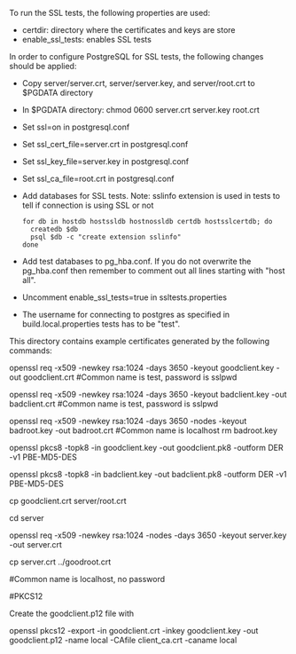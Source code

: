 To run the SSL tests, the following properties are used:

* certdir: directory where the certificates and keys are store
* enable_ssl_tests: enables SSL tests

In order to configure PostgreSQL for SSL tests, the following changes should be applied:

* Copy server/server.crt, server/server.key, and server/root.crt to $PGDATA directory
* In $PGDATA directory: chmod 0600 server.crt server.key root.crt
* Set ssl=on in postgresql.conf
* Set ssl_cert_file=server.crt in postgresql.conf
* Set ssl_key_file=server.key in postgresql.conf
* Set ssl_ca_file=root.crt in postgresql.conf
* Add databases for SSL tests. Note: sslinfo extension is used in tests to tell if connection is using SSL or not

      for db in hostdb hostssldb hostnossldb certdb hostsslcertdb; do
        createdb $db
        psql $db -c "create extension sslinfo"
      done
* Add test databases to pg_hba.conf. If you do not overwrite the pg_hba.conf then remember to comment out all lines
  starting with "host all".
* Uncomment enable_ssl_tests=true in ssltests.properties
* The username for connecting to postgres as specified in build.local.properties tests has to be "test".

This directory contains example certificates generated by the following
commands:

openssl req -x509 -newkey rsa:1024 -days 3650 -keyout goodclient.key -out goodclient.crt
#Common name is test, password is sslpwd

openssl req -x509 -newkey rsa:1024 -days 3650 -keyout badclient.key -out badclient.crt
#Common name is test, password is sslpwd

openssl req -x509 -newkey rsa:1024 -days 3650 -nodes -keyout badroot.key -out badroot.crt
#Common name is localhost
rm badroot.key

openssl pkcs8 -topk8 -in goodclient.key -out goodclient.pk8 -outform DER -v1 PBE-MD5-DES

openssl pkcs8 -topk8 -in badclient.key -out badclient.pk8 -outform DER -v1 PBE-MD5-DES

cp goodclient.crt server/root.crt

cd server

openssl req -x509 -newkey rsa:1024 -nodes -days 3650 -keyout server.key -out server.crt

cp server.crt ../goodroot.crt

#Common name is localhost, no password

#PKCS12

Create the goodclient.p12 file with

openssl pkcs12 -export -in goodclient.crt -inkey goodclient.key -out goodclient.p12 -name local -CAfile client_ca.crt -caname local
